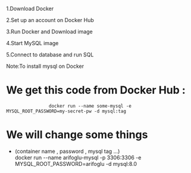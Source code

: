 1.Download Docker 

2.Set up an account on Docker Hub

3.Run Docker and Download image

4.Start MySQL image

5.Connect to database and run SQL

Note:To install mysql on Docker

# We get this code from Docker Hub :
                    docker run --name some-mysql -e MYSQL_ROOT_PASSWORD=my-secret-pw -d mysql:tag

# We will change some things 
* (container name , password , mysql tag ...)                    
                    docker run --name arifoglu-mysql -p 3306:3306 -e MYSQL_ROOT_PASSWORD=arifoglu -d mysql:8.0
